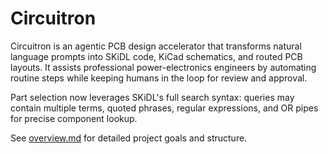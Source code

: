 # Circuitron

Circuitron is an agentic PCB design accelerator that transforms natural language prompts into SKiDL code, KiCad schematics, and routed PCB layouts. It assists professional power-electronics engineers by automating routine steps while keeping humans in the loop for review and approval.

Part selection now leverages SKiDL's full search syntax: queries may contain multiple terms, quoted phrases, regular expressions, and OR pipes for precise component lookup.


See [overview.md](overview.md) for detailed project goals and structure.
